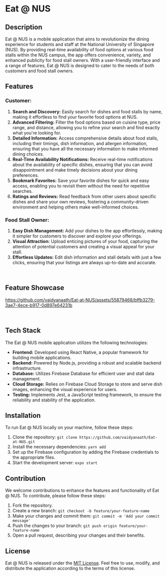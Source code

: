 # Eat @ NUS

## Description

Eat @ NUS is a mobile application that aims to revolutionize the dining experience for students and staff at the National University of Singapore (NUS). By providing real-time availability of food options at various food stalls within the NUS campus, the app offers convenience, variety, and enhanced publicity for food stall owners. With a user-friendly interface and a range of features, Eat @ NUS is designed to cater to the needs of both customers and food stall owners.
<br>
## Features

### Customer:

1. **Search and Discovery:** Easily search for dishes and food stalls by name, making it effortless to find your favorite food options at NUS.
2. **Advanced Filtering:** Filter the food options based on cuisine type, price range, and distance, allowing you to refine your search and find exactly what you're looking for.
3. **Detailed Information:** Access comprehensive details about food stalls, including their timings, dish information, and allergen information, ensuring that you have all the necessary information to make informed dining choices.
4. **Real-Time Availability Notifications:** Receive real-time notifications about the availability of specific dishes, ensuring that you can avoid disappointment and make timely decisions about your dining preferences.
5. **Bookmark Favorites:** Save your favorite dishes for quick and easy access, enabling you to revisit them without the need for repetitive searches.
6. **Ratings and Reviews:** Read feedback from other users about specific dishes and share your own reviews, fostering a community-driven environment and helping others make well-informed choices.

### Food Stall Owner:

1. **Easy Dish Management:** Add your dishes to the app effortlessly, making it simpler for customers to discover and explore your offerings.
2. **Visual Attraction:** Upload enticing pictures of your food, capturing the attention of potential customers and creating a visual appeal for your stall.
3. **Effortless Updates:** Edit dish information and stall details with just a few clicks, ensuring that your listings are always up-to-date and accurate.

<br>

## Feature Showcase

https://github.com/vaidyanaath/Eat-at-NUS/assets/55879468/bffb3279-3ae7-4ece-b917-0d897e64231b

<br>

## Tech Stack

The Eat @ NUS mobile application utilizes the following technologies:

- **Frontend:** Developed using React Native, a popular framework for building mobile applications.
- **Backend:** Powered by Node.js, providing a robust and scalable backend infrastructure.
- **Database:** Utilizes Firebase Database for efficient user and stall data management.
- **Cloud Storage:** Relies on Firebase Cloud Storage to store and serve dish images, enhancing the visual experience for users.
- **Testing:** Implements Jest, a JavaScript testing framework, to ensure the reliability and stability of the application.

## Installation

To run Eat @ NUS locally on your machine, follow these steps:

1. Clone the repository: `git clone https://github.com/vaidyanaath/Eat-at-NUS.git`
2. Install the necessary dependencies: `yarn add`
3. Set up the Firebase configuration by adding the Firebase credentials to the appropriate files.
4. Start the development server: `expo start`

## Contribution

We welcome contributions to enhance the features and functionality of Eat @ NUS. To contribute, please follow these steps:

1. Fork the repository.
2. Create a new branch: `git checkout -b feature/your-feature-name`
3. Make your changes and commit them: `git commit -m 'Add your commit message'`
4. Push the changes to your branch: `git push origin feature/your-feature-name`
5. Open a pull request, describing your changes and their benefits.

## License

Eat @ NUS is released under the [MIT License](https://opensource.org/licenses/MIT). Feel free to use, modify, and distribute the application according to the terms of this license.
